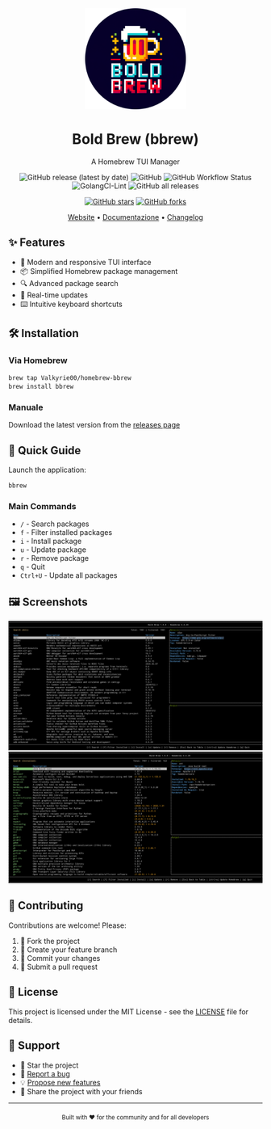 <div align="center">
  <img src="resources/logo/bbrew-logo-rounded.png" alt="Bold Brew Logo" width="200" height="200">
  <h1>Bold Brew (bbrew)</h1>
  <p>A Homebrew TUI Manager</p>
</div>

<div align="center">

![GitHub release (latest by date)](https://img.shields.io/github/v/release/Valkyrie00/bold-brew)
![GitHub](https://img.shields.io/github/license/Valkyrie00/bold-brew)
![GitHub Workflow Status](https://img.shields.io/github/actions/workflow/status/Valkyrie00/bold-brew/release.yml)
![GolangCI-Lint](https://github.com/Valkyrie00/bold-brew/workflows/Quality/badge.svg)
![GitHub all releases](https://img.shields.io/github/downloads/Valkyrie00/bold-brew/total)

[![GitHub stars](https://img.shields.io/github/stars/Valkyrie00/bold-brew?style=social)](https://github.com/Valkyrie00/bold-brew/stargazers)
[![GitHub forks](https://img.shields.io/github/forks/Valkyrie00/bold-brew?style=social)](https://github.com/Valkyrie00/bold-brew/network/members)

[Website](https://bold-brew.com/) • [Documentazione](https://bold-brew.com/docs) • [Changelog](https://github.com/Valkyrie00/bold-brew/releases)

</div>

## ✨ Features

- 🚀 Modern and responsive TUI interface
- 📦 Simplified Homebrew package management
- 🔍 Advanced package search
- 🔄 Real\-time updates
- ⌨️ Intuitive keyboard shortcuts

## 🛠️ Installation

### Via Homebrew
```sh
brew tap Valkyrie00/homebrew-bbrew
brew install bbrew
```

### Manuale
Download the latest version from the [releases page](https://github.com/Valkyrie00/bold-brew/releases)

## 📖 Quick Guide

Launch the application:
```sh
bbrew
```

### Main Commands
- `/` - Search packages
- `f` - Filter installed packages
- `i` - Install package
- `u` - Update package
- `r` - Remove package
- `q` - Quit
- `Ctrl+U` - Update all packages

## 🖼️ Screenshots

<div align="center">
  <img src="resources/screenshots/main.png" alt="Schermata principale" width="800">
  <img src="resources/screenshots/installed.png" alt="Pacchetti installati" width="800">
</div>

## 🤝 Contributing

Contributions are welcome! Please:

1. 🍴 Fork the project
2. 🔨 Create your feature branch
3. 📝 Commit your changes
4. 🚀 Submit a pull request

## 📄 License

This project is licensed under the MIT License - see the [LICENSE](LICENSE) file for details.

## 💖 Support

- 🌟 Star the project
- 🐛 [Report a bug](https://github.com/Valkyrie00/bold-brew/issues)
- 💡 [Propose new features](https://github.com/Valkyrie00/bold-brew/issues)
- 📣 Share the project with your friends

---

<div align="center">
  <sub>Built with ❤️ for the community and for all developers</sub>
</div>